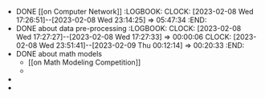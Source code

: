 - DONE [[on Computer Network]]
  :LOGBOOK:
  CLOCK: [2023-02-08 Wed 17:26:51]--[2023-02-08 Wed 23:14:25] =>  05:47:34
  :END:
- DONE about data pre-processing
  :LOGBOOK:
  CLOCK: [2023-02-08 Wed 17:27:27]--[2023-02-08 Wed 17:27:33] =>  00:00:06
  CLOCK: [2023-02-08 Wed 23:51:41]--[2023-02-09 Thu 00:12:14] =>  00:20:33
  :END:
- DONE about math models
	- [[on Math Modeling Competition]]
	-
-
-